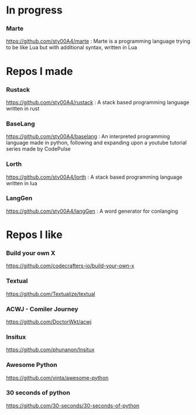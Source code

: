 # In progress

### Marte
https://github.com/sty00A4/marte
: Marte is a programming language trying to be like Lua but with additional syntax, written in Lua

# Repos I made

### Rustack
https://github.com/sty00A4/rustack
: A stack based programming language written in rust

### BaseLang
https://github.com/sty00A4/baselang
: An interpreted programming language made in python, following and expanding upon a youtube tutorial series made by CodePulse

### Lorth
https://github.com/sty00A4/lorth
: A stack based programming language written in lua

### LangGen
https://github.com/sty00A4/langGen
: A word generator for conlanging

# Repos I like

### Build your own X
https://github.com/codecrafters-io/build-your-own-x
### Textual
https://github.com/Textualize/textual
### ACWJ - Comiler Journey
https://github.com/DoctorWkt/acwj
### Insitux
https://github.com/phunanon/Insitux
### Awesome Python
https://github.com/vinta/awesome-python
### 30 seconds of python
https://github.com/30-seconds/30-seconds-of-python
